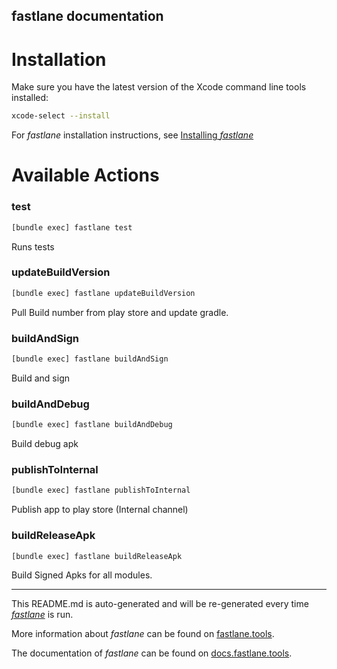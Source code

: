 fastlane documentation
----

# Installation

Make sure you have the latest version of the Xcode command line tools installed:

```sh
xcode-select --install
```

For _fastlane_ installation instructions, see [Installing _fastlane_](https://docs.fastlane.tools/#installing-fastlane)

# Available Actions

### test

```sh
[bundle exec] fastlane test
```

Runs tests

### updateBuildVersion

```sh
[bundle exec] fastlane updateBuildVersion
```

Pull Build number from play store and update gradle.

### buildAndSign

```sh
[bundle exec] fastlane buildAndSign
```

Build and sign

### buildAndDebug

```sh
[bundle exec] fastlane buildAndDebug
```

Build debug apk

### publishToInternal

```sh
[bundle exec] fastlane publishToInternal
```

Publish app to play store (Internal channel)

### buildReleaseApk

```sh
[bundle exec] fastlane buildReleaseApk
```

Build Signed Apks for all modules.

----

This README.md is auto-generated and will be re-generated every time [_fastlane_](https://fastlane.tools) is run.

More information about _fastlane_ can be found on [fastlane.tools](https://fastlane.tools).

The documentation of _fastlane_ can be found on [docs.fastlane.tools](https://docs.fastlane.tools).
